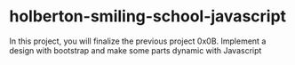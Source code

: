 # holberton-smiling-school-javascript
In this project, you will finalize the previous project 0x0B. Implement a design with bootstrap and make some parts dynamic with Javascript

